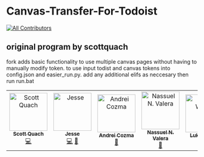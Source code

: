 # Canvas-Transfer-For-Todoist
<!-- ALL-CONTRIBUTORS-BADGE:START - Do not remove or modify this section -->
[![All Contributors](https://img.shields.io/badge/all_contributors-6-orange.svg?style=flat-square)](#contributors-)
<!-- ALL-CONTRIBUTORS-BADGE:END -->
## original program by  scottquach 

fork adds basic functionality to use multiple canvas pages without having to manually modify token. to use input todist and canvas tokens into config.json and easier_run.py. add any additional elifs as neccesary then run run.bat 


<!-- ALL-CONTRIBUTORS-LIST:START - Do not remove or modify this section -->
<!-- prettier-ignore-start -->
<!-- markdownlint-disable -->
<table>
  <tbody>
    <tr>
      <td align="center"><a href="https://scottquach.com/"><img src="https://avatars.githubusercontent.com/u/11187380?v=4?s=100" width="100px;" alt="Scott Quach"/><br /><sub><b>Scott Quach</b></sub></a><br /><a href="https://github.com/stacksjb/Canvas-Assignments-Transfer-For-Todoist-S/commits?author=scottquach" title="Code">💻</a></td>
      <td align="center"><a href="https://github.com/stacksjb"><img src="https://avatars.githubusercontent.com/u/2865491?v=4?s=100" width="100px;" alt="Jesse"/><br /><sub><b>Jesse</b></sub></a><br /><a href="https://github.com/stacksjb/Canvas-Assignments-Transfer-For-Todoist-S/commits?author=stacksjb" title="Code">💻</a> <a href="https://github.com/stacksjb/Canvas-Assignments-Transfer-For-Todoist-S/issues?q=author%3Astacksjb" title="Bug reports">🐛</a></td>
      <td align="center"><a href="http://www.andreicozma.com"><img src="https://avatars.githubusercontent.com/u/14914491?v=4?s=100" width="100px;" alt="Andrei Cozma"/><br /><sub><b>Andrei Cozma</b></sub></a><br /><a href="https://github.com/stacksjb/Canvas-Assignments-Transfer-For-Todoist-S/issues?q=author%3Aandreicozma1" title="Bug reports">🐛</a></td>
      <td align="center"><a href="http://linkedin.com/in/nassuelvc"><img src="https://avatars.githubusercontent.com/u/34118212?v=4?s=100" width="100px;" alt="Nassuel N. Valera"/><br /><sub><b>Nassuel N. Valera</b></sub></a><br /><a href="https://github.com/stacksjb/Canvas-Assignments-Transfer-For-Todoist-S/issues?q=author%3ANassuel" title="Bug reports">🐛</a></td>
      <td align="center"><a href="http://stemplayeronline.com"><img src="https://avatars.githubusercontent.com/u/47042841?v=4?s=100" width="100px;" alt="Luke Weiler"/><br /><sub><b>Luke Weiler</b></sub></a><br /><a href="https://github.com/stacksjb/Canvas-Assignments-Transfer-For-Todoist-S/issues?q=author%3Alukew3" title="Bug reports">🐛</a></td>
      <td align="center"><a href="http://web.cs.ucdavis.edu/~cdstanford"><img src="https://avatars.githubusercontent.com/u/9029697?v=4?s=100" width="100px;" alt="Caleb Stanford"/><br /><sub><b>Caleb Stanford</b></sub></a><br /><a href="#ideas-cdstanford" title="Ideas, Planning, & Feedback">🤔</a> <a href="#mentoring-cdstanford" title="Mentoring">🧑‍🏫</a></td>
    </tr>
  </tbody>
</table>

<!-- markdownlint-restore -->
<!-- prettier-ignore-end -->

<!-- ALL-CONTRIBUTORS-LIST:END -->
